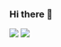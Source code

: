 ### Hi there 👋

![](https://github.com/halfrost/halfrost/blob/master/icons/header_.png)
![](https://visitor-badge.glitch.me/badge?page_id=yangxianpei)

<!--
**shanyuhai123/shanyuhai123** is a ✨ _special_ ✨ repository because its `README.md` (this file) appears on your GitHub profile.

Here are some ideas to get you started:

- 🔭 I’m currently working on ...
- 🌱 I’m currently learning ...
- 👯 I’m looking to collaborate on ...
- 🤔 I’m looking for help with ...
- 💬 Ask me about ...
- 📫 How to reach me: ...
- 😄 Pronouns: ...
- ⚡ Fun fact: ...
-->
